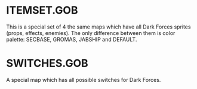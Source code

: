 # ITEMSET.GOB
This is a special set of 4 the same maps which have all Dark Forces sprites (props, effects, enemies). The only difference between them is color palette: SECBASE, GROMAS, JABSHIP and DEFAULT.

# SWITCHES.GOB
A special map which has all possible switches for Dark Forces.